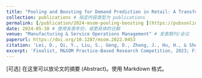 ```yaml
---
title: "Pooling and Boosting for Demand Prediction in Retail: A Transfer Learning Approach"
collection: publications # 指定内容类型为 publications
permalink: [/publication/2024-msom-pooling-boosting ](https://pubsonline.informs.org/doi/10.1287/msom.2022.0453)# 定义这篇文章的网址路径
date: 2024-05-30 # 使用发表年份，或更具体的日期
venue: "Manufacturing & Service Operations Management" # 发表期刊/会议
paperurl: https://doi.org/10.1287/msom.2022.0453
citation: 'Lei, D., Qi, Y., Liu, S., Geng, D., Zhang, J., Hu, H., & Shen, Z. J. M. (2024). Pooling and Boosting for Demand Prediction in Retail: A Transfer Learning Approach. <i>Manufacturing & Service Operations Management</i>.' # 完整的引用信息，期刊名可用斜体
excerpt: 'Finalist, M&SOM Practice-Based Research Competition, 2023; Finalist, INFORMS Data Mining Best Paper Award, 2023.' # 可以用 excerpt 放简短注释或奖项信息
---
```


[可选] 在这里可以放论文的摘要 (Abstract)。使用 Markdown 格式。
